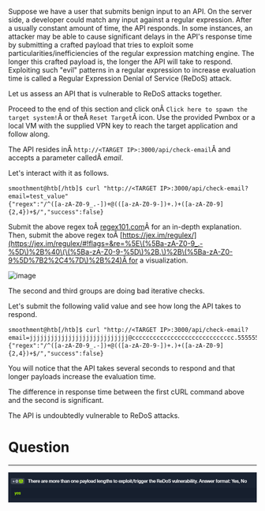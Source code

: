 ﻿Suppose we have a user that submits benign input to an API. On the server side, a developer could match any input against a regular expression. After a usually constant amount of time, the API responds. In some instances, an attacker may be able to cause significant delays in the API's response time by submitting a crafted payload that tries to exploit some particularities/inefficiencies of the regular expression matching engine. The longer this crafted payload is, the longer the API will take to respond. Exploiting such "evil" patterns in a regular expression to increase evaluation time is called a Regular Expression Denial of Service (ReDoS) attack.

Let us assess an API that is vulnerable to ReDoS attacks together.

Proceed to the end of this section and click onÂ `Click here to spawn the target system!`Â or theÂ `Reset Target`Â icon. Use the provided Pwnbox or a local VM with the supplied VPN key to reach the target application and follow along.

The API resides inÂ `http://<TARGET IP>:3000/api/check-email`Â and accepts a parameter calledÂ _email_.

Let's interact with it as follows.


```shell-session
smoothment@htb[/htb]$ curl "http://<TARGET IP>:3000/api/check-email?email=test_value"
{"regex":"/^([a-zA-Z0-9_.-])+@(([a-zA-Z0-9-])+.)+([a-zA-Z0-9]{2,4})+$/","success":false}
```

Submit the above regex toÂ [regex101.com](https://regex101.com/)Â for an in-depth explanation. Then, submit the above regex toÂ [https://jex.im/regulex/](https://jex.im/regulex/#!flags=&re=%5E\(%5Ba-zA-Z0-9_.-%5D\)%2B%40\(\(%5Ba-zA-Z0-9-%5D\)%2B.\)%2B\(%5Ba-zA-Z0-9%5D%7B2%2C4%7D\)%2B%24)Â for a visualization.

![image](https://academy.hackthebox.com/storage/modules/160/TXFOUkOko.png)

The second and third groups are doing bad iterative checks.

Let's submit the following valid value and see how long the API takes to respond.


```shell-session
smoothment@htb[/htb]$ curl "http://<TARGET IP>:3000/api/check-email?email=jjjjjjjjjjjjjjjjjjjjjjjjjjjj@ccccccccccccccccccccccccccccc.55555555555555555555555555555555555555555555555555555555."
{"regex":"/^([a-zA-Z0-9_.-])+@(([a-zA-Z0-9-])+.)+([a-zA-Z0-9]{2,4})+$/","success":false}
```

You will notice that the API takes several seconds to respond and that longer payloads increase the evaluation time.

The difference in response time between the first cURL command above and the second is significant.

The API is undoubtedly vulnerable to ReDoS attacks.

# Question
---
![Pasted image 20250219172202.png](../../../../IMAGES/Pasted%20image%2020250219172202.png)

